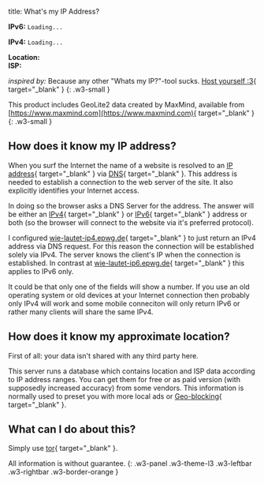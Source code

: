 title: What's my IP Address?

<p>
  <strong class="w3-large">IPv6:</strong> 
  <code class="w3-large" id="ip6" onclick="copyToClipboard('ip6');" style="cursor: copy;">Loading...</code>
</p>
<p>
  <strong class="w3-large">IPv4:</strong> 
  <code class="w3-large" id="ip4" onclick="copyToClipboard('ip4');" style="cursor: copy;">Loading...</code>
</p>
<div>
  <strong>Location:</strong>
  <span id="iploc"></span>
</div>
<div class="w3-small">
  <strong>ISP:</strong>
  <span id="ipasn"></span>
</div>


*inspired by:* Because any other "Whats my IP?"-tool sucks. [Host yourself :3](https://git.clerie.de/clerie/ip.clerie.de){ target="_blank" }
{: .w3-small }

This product includes GeoLite2 data created by MaxMind, available from [https://www.maxmind.com](https://www.maxmind.com){ target="_blank" }
{: .w3-small }

## How does it know my IP address?

When you surf the Internet the name of a website is resolved to an 
[IP address](https://en.wikipedia.org/wiki/IP_address){ target="_blank" }
via [DNS](https://en.wikipedia.org/wiki/Domain_Name_System){ target="_blank" }.
This address is needed to establish a connection to the web server of the site.
It also explicitly identifies your Internet access.

In doing so the browser asks a DNS Server for the address. The answer will be either an
[IPv4](https://en.wikipedia.org/wiki/IPv4){ target="_blank" } or [IPv6](https://en.wikipedia.org/wiki/IPv6){ target="_blank" }
address or both (so the browser will connect to the website via it's preferred protocol).

I configured [wie-lautet-ip4.epwg.de](https://wie-lautet-ip4.epwg.de){ target="_blank" } to just return
an IPv4 address via DNS request. For this reason the connection will be established solely via IPv4.
The server knows the client's IP when the connection is established.
In contrast at [wie-lautet-ip6.epwg.de](https://wie-lautet-ip6.epwg.de){ target="_blank" }
this applies to IPv6 only.

It could be that only one of the fields will show a number. If you use an old operating system or old devices at your Internet
connection then probably only IPv4 will work and some mobile conneciton will only return IPv6 or rather many clients will
share the same IPv4.

## How does it know my approximate location?

First of all: your data isn't shared with any third party here.

This server runs a database which contains location and
ISP data  according to IP address ranges. You can get them for free or as paid version (with supposedly increased accuracy)
from some vendors. This information is normally used to preset you with more local ads or
[Geo-blocking](https://en.wikipedia.org/wiki/Geo-blocking){ target="_blank" }.

## What can I do about this?

Simply use [tor](https://www.torproject.org/download/){ target="_blank" }.

All information is without guarantee.
{: .w3-panel .w3-theme-l3 .w3-leftbar .w3-rightbar .w3-border-orange }

<script>
var lang = "en";
var sErr404 = "error: internal error.";
var sErr = "error: couldn't retrieve IP.";

function copyToClipboard(id) {
  let ip = document.getElementById(id);
  navigator.clipboard.writeText(ip.textContent);
}

function GetLangString(dict) {
  if (lang in dict) {
    return dict[lang];
  }
  else if ("en" in dict) {
    return dict["en"];
  }
  else {
    return dict[0];
  }
}

var gettingLoc = false;
function getLoc(ip_id) {
  if (gettingLoc) {
    return;
  }
  gettingLoc = true;
  let loc = document.getElementById("iploc");
  fetch('https://wie-lautet-' + ip_id + '.epwg.de/?city')
  .then(
    function(response) {
      if (response.status == 200) {
        response.json().then(
          function(data) {
            let locstr = "";
            if ("continent" in data) {
              locstr += GetLangString(data["continent"]["names"])
            }
            if ("country" in data) {
              locstr += " / " + GetLangString(data["country"]["names"])
            }
            if ("subdivisions" in data) {
              locstr += " / " + GetLangString(data["subdivisions"][0]["names"])
            }
            if ("city" in data) {
              locstr += " / " + GetLangString(data["city"]["names"])
            }
            loc.textContent = locstr;
          }
        );
      }
    }
  );
}

var gettingAsn = false;
function getAsn(ip_id) {
  if (gettingAsn) {
    return;
  }
  gettingAsn = true;
  let asn = document.getElementById("ipasn");
  fetch('https://wie-lautet-' + ip_id + '.epwg.de/?asn')
  .then(
    function(response) {
      if (response.status == 200) {
        response.json().then(
          function(data) {
            asn.textContent = data["autonomous_system_organization"];
          }
        );
      }
    }
  );
}

function getIp(ip_id) {
  let ip = document.getElementById(ip_id);
  fetch('https://wie-lautet-' + ip_id + '.epwg.de/')
  .then(
    function(response) {
      if (response.status !== 200) {
        ip.textContent = sErr404;
        return;
      }
      response.text().then(function(text) {
        ip.textContent = text;
        getLoc(ip_id);
        getAsn(ip_id);
      });
    }
  )
  .catch(
    function(err) {
      ip.textContent = sErr;
    }
  );
}

getIp("ip4");
getIp("ip6");
</script>